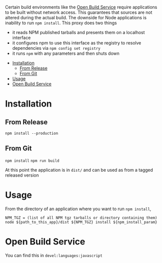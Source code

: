 
Certain build environments like the [Open Build Service](https://build.opensuse.org/) require applications to be built without network access. This guarantees that sources are not altered during the actual build. The downside for Node applications is inability to run `npm install`. This proxy does two things

* it reads NPM published tarballs and presents them on a localhost interface
* it configures npm to use this interface as the registry to resolve dependencies via `npm config set registry`
* it runs `npm` with any parameters and then shuts down

- [Installation](#installation)
	- [From Release](#from-release)
	- [From Git](#from-git)
- [Usage](#usage)
- [Open Build Service](#open-build-service)

# Installation

## From Release
`npm install --production`

## From Git
`npm install`
`npm run build`

At this point the application is in `dist/` and can be used as from a tagged released version

# Usage

From the directory of an application where you want to run `npm install`,

	NPM_TGZ = (list of all NPM tgz tarballs or directory containing them)
	node ${path_to_this_app}/dist ${NPM_TGZ} install ${npm_install_param}

# Open Build Service

You can find this in `devel:languages:javascript`
